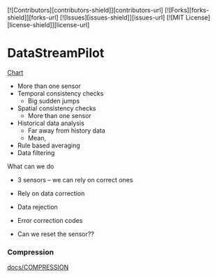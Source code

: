 [![Contributors][contributors-shield]][contributors-url]
[![Forks][forks-shield]][forks-url]
[![Issues][issues-shield]][issues-url]
[![MIT License][license-shield]][license-url]

# DataStreamPilot

<a href="https://lucid.app/documents/embedded/a633abe1-4224-4045-9147-177685a1603f?invitationId=inv_e597e54b-fb08-4f05-bf6e-cfac77241e66#"> Chart </a>

- More than one sensor 
- Temporal consistency checks 
  - Big sudden jumps 
- Spatial consistency checks 
  - More than one sensor 
- Historical data analysis 
  - Far away from history data 
  - Mean,  
- Rule based averaging 
- Data filtering 

What can we do 

- 3 sensors – we can rely on correct ones 

- Rely on data correction  

- Data rejection 

- Error correction codes 

- Can we reset the sensor?? 

### Compression

[docs/COMPRESSION](docs/COMPRESSION.md)

